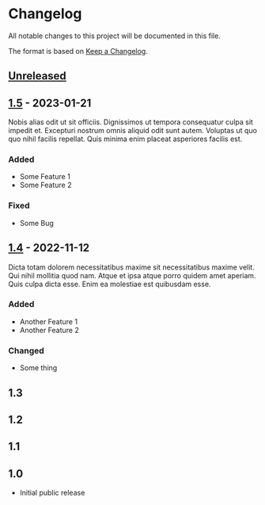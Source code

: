 # Changelog
All notable changes to this project will be documented in this file.

The format is based on
[Keep a Changelog](https://keepachangelog.com/en/1.0.0/).

## [Unreleased]

## [1.5] - 2023-01-21

Nobis alias odit ut sit officiis. Dignissimos ut tempora consequatur culpa sit
impedit et. Excepturi nostrum omnis aliquid odit sunt autem. Voluptas ut quo
quo nihil facilis repellat. Quis minima enim placeat asperiores facilis est.

### Added
- Some Feature 1
- Some Feature 2

### Fixed
- Some Bug

## [1.4] - 2022-11-12

Dicta totam dolorem necessitatibus maxime sit necessitatibus maxime velit. Qui
nihil mollitia quod nam. Atque et ipsa atque porro quidem amet aperiam. Quis
culpa dicta esse. Enim ea molestiae est quibusdam esse.

### Added
- Another Feature 1
- Another Feature 2

### Changed
- Some thing

## 1.3

## 1.2

## 1.1

## 1.0

- Initial public release

[Unreleased]: https://github.com/webcomics/dosage/compare/1.5...HEAD
[1.5]: https://github.com/TobiX/test-actions/compare/1.4...1.5
[1.4]: https://github.com/TobiX/test-actions/compare/1.3...1.4
